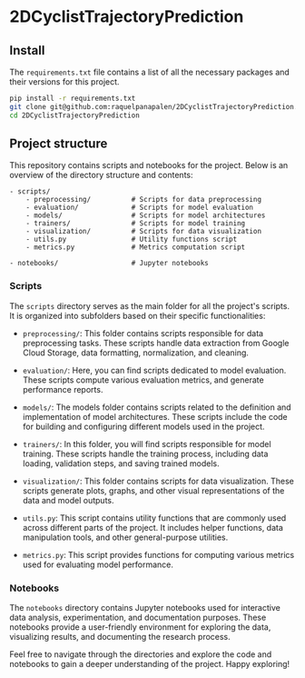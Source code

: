 # 2DCyclistTrajectoryPrediction

## Install
The `requirements.txt` file contains a list of all the necessary packages and their versions for this project.

```bash
pip install -r requirements.txt
git clone git@github.com:raquelpanapalen/2DCyclistTrajectoryPrediction.git
cd 2DCyclistTrajectoryPrediction
```

## Project structure

This repository contains scripts and notebooks for the project. Below is an overview of the directory structure and contents:
```
- scripts/
    - preprocessing/          # Scripts for data preprocessing
    - evaluation/             # Scripts for model evaluation
    - models/                 # Scripts for model architectures
    - trainers/               # Scripts for model training
    - visualization/          # Scripts for data visualization
    - utils.py                # Utility functions script
    - metrics.py              # Metrics computation script
    
- notebooks/                  # Jupyter notebooks
```

### Scripts

The `scripts` directory serves as the main folder for all the project's scripts. It is organized into subfolders based on their specific functionalities:

* `preprocessing/`: This folder contains scripts responsible for data preprocessing tasks. These scripts handle data extraction from Google Cloud Storage, data formatting, normalization, and cleaning.

* `evaluation/`: Here, you can find scripts dedicated to model evaluation. These scripts compute various evaluation metrics, and generate performance reports.

* `models/`: The models folder contains scripts related to the definition and implementation of model architectures. These scripts include the code for building and configuring different models used in the project.

* `trainers/`: In this folder, you will find scripts responsible for model training. These scripts handle the training process, including data loading, validation steps, and saving trained models.

* `visualization/`: This folder contains scripts for data visualization. These scripts generate plots, graphs, and other visual representations of the data and model outputs.

* `utils.py`: This script contains utility functions that are commonly used across different parts of the project. It includes helper functions, data manipulation tools, and other general-purpose utilities.

* `metrics.py`: This script provides functions for computing various metrics used for evaluating model performance.


### Notebooks

The `notebooks` directory contains Jupyter notebooks used for interactive data analysis, experimentation, and documentation purposes. These notebooks provide a user-friendly environment for exploring the data, visualizing results, and documenting the research process.




Feel free to navigate through the directories and explore the code and notebooks to gain a deeper understanding of the project. Happy exploring!
